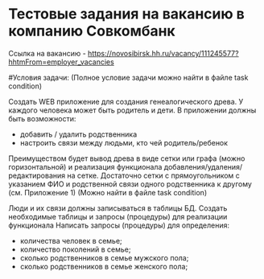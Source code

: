 # Тестовые задания на вакансию в компанию Совкомбанк

Ссылка на вакансию - 
https://novosibirsk.hh.ru/vacancy/111245577?hhtmFrom=employer_vacancies

#Условия задачи:
(Полное условие задачи можно найти в файле task condition)

Создать WEB приложение для создания генеалогического древа.
У каждого человека может быть родитель и дети.
В приложении должны быть возможности:
 - добавить / удалить родственника
 - настроить связи между людьми, кто чей родитель/ребенок

Преимуществом будет вывод древа в виде сетки или графа (можно горизонтальной) и реализация функционала добавления/удаления/редактирования на сетке. Достаточно сетки с прямоугольником с указанием ФИО и родственной связи одного родственника к другому (см. Приложение 1) (Можно найти в файле task condition)

Люди и их связи должны записываться в таблицы БД. Создать необходимые таблицы и запросы (процедуры) для реализации функционала
Написать запросы (процедуры) для определения:
- количества человек в семье;
- количество поколений в семье;
- сколько родственников в семье мужского пола;
- сколько родственников в семье женского пола;

